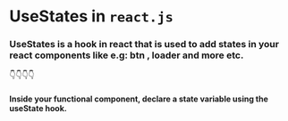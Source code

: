 

# UseStates in `react.js`
### UseStates is a hook in react that is used to add states in your react components like e.g: btn , loader and more etc.
👇👇👇👇
#### Inside your functional component, declare a state variable using the useState hook.
